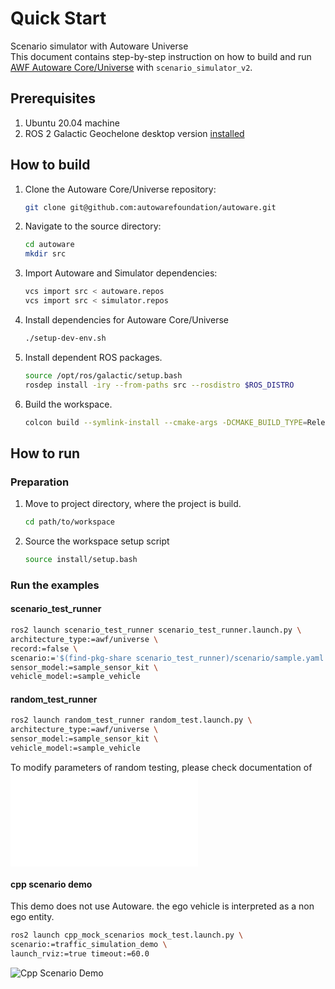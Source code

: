 # Quick Start
Scenario simulator with Autoware Universe<br/>
This document contains step-by-step instruction on how to build and run [AWF Autoware Core/Universe](https://github.com/autowarefoundation/autoware) with `scenario_simulator_v2`.

## Prerequisites 

1. Ubuntu 20.04 machine
3. ROS 2 Galactic Geochelone desktop version [installed](https://docs.ros.org/en/galactic/Installation/Ubuntu-Install-Debians.html)

## How to build

1. Clone the Autoware Core/Universe repository:
   ```bash
   git clone git@github.com:autowarefoundation/autoware.git
   ```
2. Navigate to the source directory:
   ```bash
   cd autoware 
   mkdir src 
   ```
3. Import Autoware and Simulator dependencies:
   ```bash
   vcs import src < autoware.repos  
   vcs import src < simulator.repos
   ```
4. Install dependencies for Autoware Core/Universe
   ```bash
   ./setup-dev-env.sh
   ``` 
[//]: # (   > Note. This step is only required during first installation/usage of Autoware Core/Universe)

[//]: # (   > )

[//]: # (   > Note: Before installing NVIDIA libraries, confirm and agree with the licenses.)

[//]: # (   - [CUDA]&#40;https://docs.nvidia.com/cuda/eula/index.html&#41;)

[//]: # (   - [cuDNN]&#40;https://docs.nvidia.com/deeplearning/cudnn/sla/index.html&#41;)

[//]: # (   - [TensorRT]&#40;https://docs.nvidia.com/deeplearning/tensorrt/sla/index.html&#41;)

5. Install dependent ROS packages.
   ```bash
   source /opt/ros/galactic/setup.bash
   rosdep install -iry --from-paths src --rosdistro $ROS_DISTRO
   ```
6. Build the workspace.
   ```bash
   colcon build --symlink-install --cmake-args -DCMAKE_BUILD_TYPE=Release
   ```

## How to run

### Preparation
1. Move to project directory, where the project is build.
   ```bash
   cd path/to/workspace
   ```
2. Source the workspace setup script
   ```bash
   source install/setup.bash
   ```
### Run the examples

#### scenario_test_runner
   ```bash
   ros2 launch scenario_test_runner scenario_test_runner.launch.py \
   architecture_type:=awf/universe \
   record:=false \
   scenario:='$(find-pkg-share scenario_test_runner)/scenario/sample.yaml' \
   sensor_model:=sample_sensor_kit \
   vehicle_model:=sample_vehicle
   ``` 
   
#### random_test_runner
   ```bash
   ros2 launch random_test_runner random_test.launch.py \
   architecture_type:=awf/universe \
   sensor_model:=sample_sensor_kit \
   vehicle_model:=sample_vehicle
   ``` 
   
   To modify parameters of random testing, please check documentation of ![random_test_runner](random_test_runner/README.md)

#### cpp scenario demo
   This demo does not use Autoware. the ego vehicle is interpreted as a non ego entity.
   ```bash
   ros2 launch cpp_mock_scenarios mock_test.launch.py \
   scenario:=traffic_simulation_demo \
   launch_rviz:=true timeout:=60.0
   ```

   ![Cpp Scenario Demo](../image/simple_demo.png "simple demo")
   
[//]: # (### Troubleshooting)
